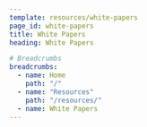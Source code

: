 ```yaml
---
template: resources/white-papers
page_id: white-papers
title: White Papers
heading: White Papers

# Breadcrumbs
breadcrumbs:
  - name: Home
    path: "/"
  - name: "Resources"
    path: "/resources/"
  - name: White Papers
---
```

